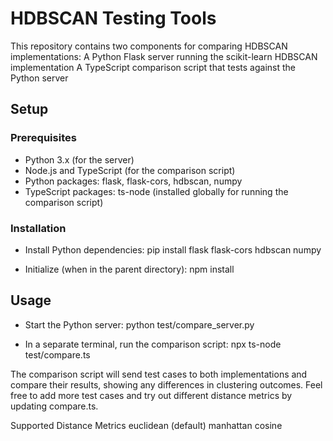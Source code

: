 # HDBSCAN Testing Tools

This repository contains two components for comparing HDBSCAN implementations:
A Python Flask server running the scikit-learn HDBSCAN implementation
A TypeScript comparison script that tests against the Python server

## Setup

### Prerequisites

- Python 3.x (for the server)
- Node.js and TypeScript (for the comparison script)
- Python packages: flask, flask-cors, hdbscan, numpy
- TypeScript packages: ts-node (installed globally for running the comparison script)

### Installation

- Install Python dependencies:
  pip install flask flask-cors hdbscan numpy

- Initialize (when in the parent directory):
  npm install

## Usage

- Start the Python server:
  python test/compare_server.py

- In a separate terminal, run the comparison script:
  npx ts-node test/compare.ts

The comparison script will send test cases to both implementations and compare their results, showing any differences in clustering outcomes. Feel free to add more test cases and try out different distance metrics by updating compare.ts.

Supported Distance Metrics
euclidean (default)
manhattan
cosine

